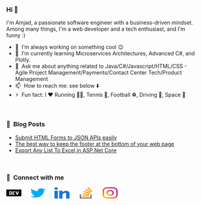 ### Hi 👋

<p>I'm Amjad, a passionate software engineer with a business-driven mindset. Among many things, I'm a web developer and a tech enthusiast, and I'm funny :)</p>

- 🔭 &nbsp;I’m always working on something cool :wink:
- 🌱 &nbsp;I’m currently learning Microservices Architectures, Advanced C#, and Plotly.
- 💬 &nbsp;Ask me about anything related to Java/C#/Javascript/HTML/CSS - Agile Project Management/Payments/Contact Center Tech/Product Management
- 📫 &nbsp;How to reach me: see below ⬇️
- ⚡ &nbsp;Fun fact: I :heart: Running 🏃‍♂️, Tennis 🎾, Football ⚽, Driving 🚗, Space 🌌

<br/>

### 📕 &nbsp;**Blog Posts**
<!-- BLOG-POST-LIST:START -->
- [Submit HTML Forms to JSON APIs easily](https://dev.to/amjadmh73/submit-html-forms-to-json-apis-easily-137l)
- [The best way to keep the footer at the bottom of your web page](https://dev.to/amjadmh73/the-best-way-to-keep-the-footer-at-the-bottom-of-your-web-page-32ek)
- [Export Any List To Excel in ASP.Net Core](https://dev.to/amjadmh73/export-any-list-to-excel-in-asp-net-core-7d)
<!-- BLOG-POST-LIST:END -->
<br/>

### 🔗 &nbsp;**Connect with me**
<p align="left">
<a href="https://dev.to/amjadmh73" target="_blank"><img align="center" src="https://raw.githubusercontent.com/glorious73/glorious73/main/img/dev-dot-to.svg" alt="amjadmh73" height="30" width="40" style="padding-right:20px;"/></a>
<a href="https://twitter.com/amjadmh73" target="_blank"><img align="center" src="https://raw.githubusercontent.com/glorious73/glorious73/main/img/twitter.svg" alt="amjadmh73" height="30" width="40" style="padding-right:20px;"/></a>
<a href="https://linkedin.com/in/amjadaj-se" target="_blank"><img align="center" src="https://raw.githubusercontent.com/glorious73/glorious73/main/img/linked-in-alt.svg" alt="amjadaj-se" height="30" width="40" style="padding-right:20px;"/></a>
<a href="https://stackoverflow.com/users/6336270/amjad-abujamous" target="_blank"><img align="center" src="https://raw.githubusercontent.com/glorious73/glorious73/main/img/stack-overflow.svg" alt="amjad-abujamous" height="30" width="40" style="padding-right:20px;"/></a>
<a href="https://instagram.com/amjadmh73" target="_blank"><img align="center" src="https://raw.githubusercontent.com/glorious73/glorious73/main/img/instagram.svg" alt="amjadmh73" height="30" width="40" style="padding-right:20px;"/></a>
